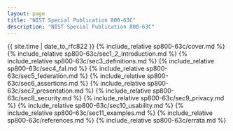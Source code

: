 ```yaml
---
layout: page
title: "NIST Special Publication 800-63C"
description: "NIST Special Publication 800-63C"
---
```


{{ site.time | date_to_rfc822 }}
{% include_relative sp800-63c/cover.md %}
{% include_relative sp800-63c/sec1_2_introduction.md %}
{% include_relative sp800-63c/sec3_definitions.md %}
{% include_relative sp800-63c/sec4_fal.md %}
{% include_relative sp800-63c/sec5_federation.md %}
{% include_relative sp800-63c/sec6_assertions.md %}
{% include_relative sp800-63c/sec7_presentation.md %}
{% include_relative sp800-63c/sec8_security.md %}
{% include_relative sp800-63c/sec9_privacy.md %}
{% include_relative sp800-63c/sec10_usability.md %}
{% include_relative sp800-63c/sec11_examples.md %}
{% include_relative sp800-63c/references.md %}
{% include_relative sp800-63c/errata.md %}

